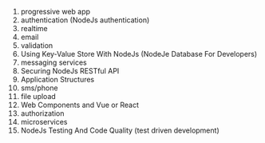 
1.  progressive web app 
2.  authentication  (NodeJs authentication)
3.  realtime 
4.  email 
5.  validation 
6.  Using Key-Value Store With NodeJs (NodeJe Database For Developers)
7.  messaging services 
8.  Securing NodeJs RESTful API
9.  Application Structures 
10. sms/phone
11. file upload
12. Web Components and  Vue or React 
13. authorization 
14. microservices
15. NodeJs Testing And Code Quality (test driven development)